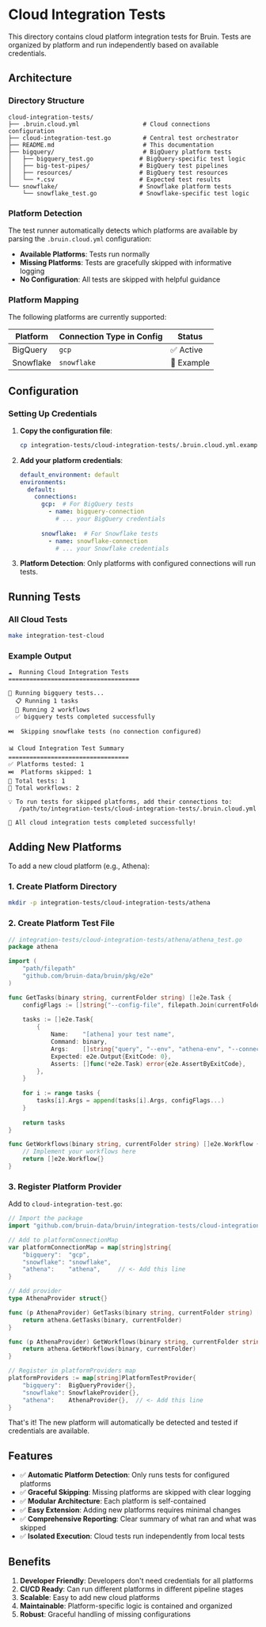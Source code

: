 # Cloud Integration Tests

This directory contains cloud platform integration tests for Bruin. Tests are organized by platform and run independently based on available credentials.

## Architecture

### Directory Structure
```
cloud-integration-tests/
├── .bruin.cloud.yml                  # Cloud connections configuration
├── cloud-integration-test.go         # Central test orchestrator
├── README.md                         # This documentation
├── bigquery/                         # BigQuery platform tests
│   ├── bigquery_test.go             # BigQuery-specific test logic
│   ├── big-test-pipes/              # BigQuery test pipelines
│   ├── resources/                   # BigQuery test resources
│   └── *.csv                        # Expected test results
└── snowflake/                       # Snowflake platform tests
    └── snowflake_test.go            # Snowflake-specific test logic
```

### Platform Detection

The test runner automatically detects which platforms are available by parsing the `.bruin.cloud.yml` configuration:

- **Available Platforms**: Tests run normally
- **Missing Platforms**: Tests are gracefully skipped with informative logging
- **No Configuration**: All tests are skipped with helpful guidance

### Platform Mapping

The following platforms are currently supported:

| Platform  | Connection Type in Config | Status |
|-----------|---------------------------|---------|
| BigQuery  | `gcp`                    | ✅ Active |
| Snowflake | `snowflake`              | 🚧 Example |

## Configuration

### Setting Up Credentials

1. **Copy the configuration file**:
   ```bash
   cp integration-tests/cloud-integration-tests/.bruin.cloud.yml.example integration-tests/cloud-integration-tests/.bruin.cloud.yml
   ```

2. **Add your platform credentials**:
   ```yaml
   default_environment: default
   environments:
     default:
       connections:
         gcp:  # For BigQuery tests
           - name: bigquery-connection
             # ... your BigQuery credentials
         
         snowflake:  # For Snowflake tests
           - name: snowflake-connection
             # ... your Snowflake credentials
   ```

3. **Platform Detection**: Only platforms with configured connections will run tests.

## Running Tests

### All Cloud Tests
```bash
make integration-test-cloud
```

### Example Output
```
☁️  Running Cloud Integration Tests
=====================================

🧪 Running bigquery tests...
  📋 Running 1 tasks
  🔄 Running 2 workflows
  ✅ bigquery tests completed successfully

⏭️  Skipping snowflake tests (no connection configured)

📊 Cloud Integration Test Summary
==================================
✅ Platforms tested: 1
⏭️  Platforms skipped: 1
🧪 Total tests: 1
🔄 Total workflows: 2

💡 To run tests for skipped platforms, add their connections to:
   /path/to/integration-tests/cloud-integration-tests/.bruin.cloud.yml

🎉 All cloud integration tests completed successfully!
```

## Adding New Platforms

To add a new cloud platform (e.g., Athena):

### 1. Create Platform Directory
```bash
mkdir -p integration-tests/cloud-integration-tests/athena
```

### 2. Create Platform Test File
```go
// integration-tests/cloud-integration-tests/athena/athena_test.go
package athena

import (
    "path/filepath"
    "github.com/bruin-data/bruin/pkg/e2e"
)

func GetTasks(binary string, currentFolder string) []e2e.Task {
    configFlags := []string{"--config-file", filepath.Join(currentFolder, "cloud-integration-tests/.bruin.cloud.yml")}
    
    tasks := []e2e.Task{
        {
            Name:    "[athena] your test name",
            Command: binary,
            Args:    []string{"query", "--env", "athena-env", "--connection", "athena", "--query", "SELECT 1"},
            Expected: e2e.Output{ExitCode: 0},
            Asserts: []func(*e2e.Task) error{e2e.AssertByExitCode},
        },
    }
    
    for i := range tasks {
        tasks[i].Args = append(tasks[i].Args, configFlags...)
    }
    
    return tasks
}

func GetWorkflows(binary string, currentFolder string) []e2e.Workflow {
    // Implement your workflows here
    return []e2e.Workflow{}
}
```

### 3. Register Platform Provider
Add to `cloud-integration-test.go`:

```go
// Import the package
import "github.com/bruin-data/bruin/integration-tests/cloud-integration-tests/athena"

// Add to platformConnectionMap
var platformConnectionMap = map[string]string{
    "bigquery":  "gcp",
    "snowflake": "snowflake", 
    "athena":    "athena",     // <- Add this line
}

// Add provider
type AthenaProvider struct{}

func (p AthenaProvider) GetTasks(binary string, currentFolder string) []e2e.Task {
    return athena.GetTasks(binary, currentFolder)
}

func (p AthenaProvider) GetWorkflows(binary string, currentFolder string) []e2e.Workflow {
    return athena.GetWorkflows(binary, currentFolder)
}

// Register in platformProviders map
platformProviders := map[string]PlatformTestProvider{
    "bigquery":  BigQueryProvider{},
    "snowflake": SnowflakeProvider{},
    "athena":    AthenaProvider{},  // <- Add this line
}
```

That's it! The new platform will automatically be detected and tested if credentials are available.

## Features

- ✅ **Automatic Platform Detection**: Only runs tests for configured platforms
- ✅ **Graceful Skipping**: Missing platforms are skipped with clear logging
- ✅ **Modular Architecture**: Each platform is self-contained
- ✅ **Easy Extension**: Adding new platforms requires minimal changes
- ✅ **Comprehensive Reporting**: Clear summary of what ran and what was skipped
- ✅ **Isolated Execution**: Cloud tests run independently from local tests

## Benefits

1. **Developer Friendly**: Developers don't need credentials for all platforms
2. **CI/CD Ready**: Can run different platforms in different pipeline stages
3. **Scalable**: Easy to add new cloud platforms
4. **Maintainable**: Platform-specific logic is contained and organized
5. **Robust**: Graceful handling of missing configurations 